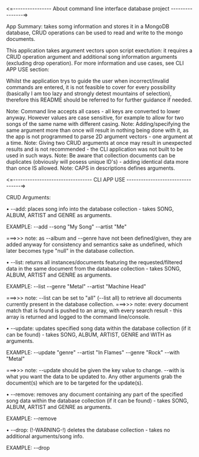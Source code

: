 <=---------------- About command line interface database project ----------------=>

App Summary: takes somg information and stores it in a MongoDB database, CRUD operations can be used to read and write to the mongo documents.

This application takes argument vectors upon script exectution: it requires a CRUD operation argument and additional song information arguments (excluding drop operation). For more information and use cases, see CLI APP USE section:

Whilst the application trys to guide the user when incorrect/invalid commands are entered, it is not feasible to cover for every possibility (basically I am too lazy and strongly detest mountains of selection), therefore this README should be referred to for further guidance if needed.

Note: Command line accepts all cases - all keys are converted to lower anyway. However values are case sensitive, for example to allow for two songs of the same name with different casing.
Note: Adding/specifying the same argument more than once will result in nothing being done with it, as the app is not programmed to parse 2D argument vectors - one argument at a time.
Note: Giving two CRUD arguments at once may result in unexpected results and is not recommended - the CLI application was not built to be used in such ways.
Note: Be aware that collection documents can be duplicates (obviously will posess unique ID's) - adding identical data more than once IS allowed.
Note: CAPS in descriptions defines arguments.

<=--------------------------------- CLI APP USE ---------------------------------=>

CRUD Arguments:

• --add: places song info into the database collection - takes SONG, ALBUM, ARTIST and GENRE as arguments.

EXAMPLE: --add --song "My Song" --artist "Me"

===>>> note: as --album and --genre have not been defined/given, they are added anyway for consistency and semantics sake as undefined, which later becomes type "null" in the database collection.

• --list: returns all instances/documents featuring the requested/filtered data in the same document from the database collection - takes SONG, ALBUM, ARTIST and GENRE as arguments.

EXAMPLE: --list --genre "Metal" --artist "Machine Head"

===>>> note: --list can be set to "all" (--list all) to retrieve all documents currently present in the database collection.
===>>> note: every document match that is found is pushed to an array, with every search result - this array is returned and logged to the command line/console.

• --update: updates specified song data within the database collection (if it can be found) - takes SONG, ALBUM, ARTIST, GENRE and WITH as arguments.

EXAMPLE: --update "genre" --artist "In Flames" --genre "Rock" --with "Metal"

===>>> note: --update should be given the key value to change. --with is what you want the data to be updated to. Any other arguments grab the document(s) which are to be targeted for the update(s).

• --remove: removes any document containing any part of the specified song data within the database collection (if it can be found) - takes SONG, ALBUM, ARTIST and GENRE as arguments.

EXAMPLE: --remove

• --drop: (!-WARNING-!) deletes the database collection - takes no additional arguments/song info.

EXAMPLE: --drop